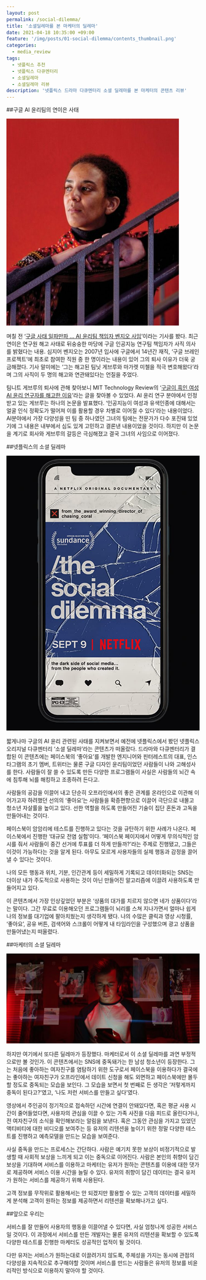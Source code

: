 ```yaml
---
layout: post
permalink: /social-dilemma/
title: '소셜딜레마를 본 마케터의 딜레마'
date: 2021-04-18 10:35:00 +09:00
feature: '/img/posts/01-social-dilemma/contents_thumbnail.png'
categories:
  - media_review
tags:
  - 넷플릭스 추천
  - 넷플릭스 다큐멘터리
  - 소셜딜레마
  - 소셜딜레마 리뷰
description: '넷플릭스 드라마 다큐멘터리 소셜 딜레마를 본 마케터의 콘텐츠 리뷰'
---
```


##구글 AI 윤리팀의 연이은 사태

![sum](/img/posts/01-social-dilemma/timnit-gebru.jpeg)

며칠 전 ‘[구글 사태 일파만파 … AI 윤리팀 책임자 벤지오 사임](https://zdnet.co.kr/view/?no=20210407083247)’이라는 기사를 봤다. 최근 연이은 연구원 해고 사태로 뒤숭숭한 마당에 구글 인공지능 연구팀 책임자가 사직 의사를 밝혔다는 내용. 심지어 벤지오는 2007년 입사에 구글에서 14년간 재직, ‘구글 브레인 프로젝트’에 최초로 참여한 직원 중 한 명이라는 내용이 있어 그의 퇴사 이유가 더욱 궁금해졌다. 기사 말미에는 ‘그는 해고된 팀닛 게브루와 마가렛 미첼을 적극 변호해왔다’라며 그의 사직이 두 명의 해고와 연관돼있다는 언질을 주었다.

팀니트 게브루의 퇴사에 관해 찾아보니 MIT Technology Review의 ‘[구글이 흑인 여성 AI 윤리 연구자를 해고한 이유](https://www.technologyreview.kr/google-ai-ethics-research-paper-forced-out-timnit-gebru/)’라는 글을 찾아볼 수 있었다. AI 윤리 연구 분야에서 인정받고 있는 게브루는 하나의 논문을 발표했다. ‘인공지능이 여성과 유색인종에 대해서는 얼굴 인식 정확도가 떨어져 이를 활용할 경우 차별로 이어질 수 있다’라는 내용이었다. AI분야에서 가장 다양성을 띤 팀 중 하나였던 그녀의 팀에는 전문가가 다수 포진돼 있었기에 그 내용은 내부에서 심도 있게 고민하고 결론낸 내용이었을 것이다. 하지만 이 논문을 계기로 회사와 게브루의 갈등은 극심해졌고 결국 그녀의 사임으로 이어졌다.

##넷플릭스의 소셜 딜레마

![sum](/img/posts/01-social-dilemma/social_dilemma_poster.jpeg)

짧게나마 구글의 AI 윤리 관련된 사태를 지켜보면서 예전에 넷플릭스에서 봤던 넷플릭스 오리지널 다큐멘터리 ‘소셜 딜레마’라는 콘텐츠가 떠올랐다. 드라마와 다큐멘터리가 결합된 이 콘텐츠에는 페이스북의 ‘좋아요’를 개발한 엔지니어와 핀터레스트의 대표, 인스타그램의 초기 멤버, 트위터는 물론 구글 디자인 윤리팀이었던 사람들이 나와 고해성사를 한다. 사람들이 잘 쓸 수 있도록 만든 다양한 프로그램들이 사실은 사람들의 뇌간 속에 침투해 뇌를 해킹하고 조종하려 든다고.

사람들의 공감을 이끌어 내고 단순히 오프라인에서의 좋은 관계를 온라인으로 이관해 이어가고자 하려했던 선의의 ‘좋아요’는 사람들을 확증편향으로 이끌어 극단으로 내몰고 청소년 자살률을 높이고 있다. 선한 역할을 하도록 만들어진 기술이 집단 혼돈과 고독을 만들어내는 것이다.

페이스북이 암암리에 테스트를 진행하고 있다는 것을 규탄하기 위한 사례가 나온다. 페이스북에서 진행한 ‘대규모 전염 실험’이다. ‘페이스북 페이지에서 어떻게 무의식적인 암시를 줘서 사람들이 중간 선거에 투표를 더 하게 만들까?’라는 주제로 진행됐고, 그들은 이것이 가능하다는 것을 알게 된다. 아무도 모르게 사용자들의 실제 행동과 감정을 끌어낼 수 있다는 것이다.

나의 모든 행동과 위치, 기분, 인간관계 등이 세밀하게 기록되고 데이터화되는 SNS는 더이상 내가 주도적으로 사용하는 것이 아닌 만들어진 알고리즘에 이끌려 사용하도록 만들어지고 있다.

이 콘텐츠에서 가장 인상깊었던 부분은 ‘상품의 대가를 치르지 않으면 네가 상품이다’라는 말이다. 그간 무료로 이용해오던 프로그램들이 뇌리를 스쳐 지나가면서 얼마나 쉽게 나의 정보를 대기업에 팔아치웠는지 생각하게 됐다. 나의 수많은 클릭과 영상 시청률, ‘좋아요’, 공유 버튼, 검색어와 스크롤이 어떻게 내 타임라인을 구성했으며 광고 상품을 만들어냈는지 떠올렸다.

##마케터의 소셜 딜레마

![sum](/img/posts/01-social-dilemma/socia_dilemma_cut.jpeg)

하지만 여기에서 또다른 딜레마가 등장했다. 마케터로서 이 소셜 딜레마를 과연 부정적으로만 볼 것인가. 이 콘텐츠에서는 SNS에 중독돼가는 한 남성 청소년이 등장한다. 그는 처음에 좋아하는 여자친구를 염탐하기 위한 도구로서 페이스북을 이용하다가 결국에는 좋아하는 여자친구가 오프라인에서 데이트 신청을 해도 외면하고 페이스북에만 몰두할 정도로 중독되는 모습을 보인다. 그 모습을 보면서 첫 번째로 든 생각은 ‘저렇게까지 중독이 된다고?’였고, ‘나도 저런 서비스를 만들고 싶다’였다.

영상에서 주인공이 정기적으로 접속하던 시간에 연결이 안돼있다면, 혹은 평균 사용 시간이 줄어들었다면, 사용자의 관심을 이끌 수 있는 가족 사진을 다음 피드로 올린다거나, 전 여자친구의 소식을 확인해보라는 알림을 보낸다. 혹은 그동안 관심을 가지고 있었던 액티비티에 대한 비디오를 보여주는 등 유저의 리텐션을 높이기 위한 정말 다양한 테스트를 진행하고 예측모델을 만드는 모습을 보여준다.

사실 중독을 만드는 프로세스는 간단하다. 사람은 예기치 못한 보상이 비정기적으로 발생할 때 사회적 보상을 느끼게 되고 이는 중독으로 이어진다. 사람은 본인의 취향이 담긴 보상을 기대하며 서비스를 이용하고 마케터는 유저가 원하는 콘텐츠를 이용에 대한 댓가로 제공하며 서비스 이용 시간을 늘릴 수 있다. 유저의 취향이 담긴 데이터는 결국 유저가 원하는 서비스를 제공하기 위해 사용된다.

고객 정보를 무작위로 활용해서는 안 되겠지만 활용할 수 있는 고객의 데이터를 세밀하게 분석해 고객이 원하는 정보를 제공하면서 리텐션을 확보해나가고 싶다.


##앞으로 우리는

서비스를 잘 만들어 사용자의 행동을 이끌어낼 수 있다면, 사실 엄청나게 성공한 서비스일 것이다. 이 과정에서 서비스를 만든 개발자는 물론 유저의 리텐션을 확보할 수 있도록 다양한 테스트를 진행한 마케터도 성공적인 업적이 될 것이다.

다만 유저는 서비스가 원하는대로 이끌려가지 않도록, 주체성을 가지는 동시에 관점의 다양성을 지속적으로 추구해야할 것이며 서비스를 만드는 사람들은 유저의 정보를 비윤리적인 방식으로 이용하지 말아야 할 것이다.
